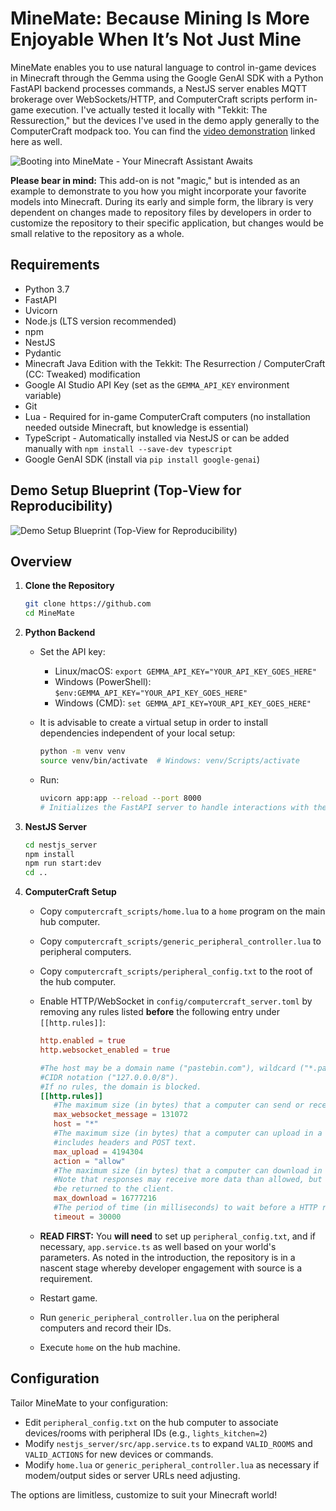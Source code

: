 # MineMate: Because Mining Is More Enjoyable When It’s Not Just Mine

MineMate enables you to use natural language to control in-game devices in Minecraft through the Gemma using the Google GenAI SDK with a Python FastAPI backend
processes commands, a NestJS server enables MQTT brokerage over WebSockets/HTTP, and ComputerCraft scripts perform in-game execution. I've actually tested it locally with "Tekkit: The Ressurection," but the devices I've used in the demo apply generally to the ComputerCraft modpack too. You can find the [video demonstration](https://drive.google.com/file/d/16RfNWLFXnLSdoitsg-IkZCFiyUxlABo-/view?usp=sharing) linked here as well.

![Booting into MineMate - Your Minecraft Assistant Awaits](https://github.com/user-attachments/assets/42b94d3e-1cdc-465a-a300-648143c3f6b7)

**Please bear in mind:** This add-on is not "magic," but is intended as an example to demonstrate to you how you might incorporate your favorite models into Minecraft. During its early and simple form, the library is very dependent on changes made to repository files by developers in order to customize the repository to their specific application, but changes would be small relative to the repository as a whole.

## Requirements

* Python 3.7
* FastAPI
* Uvicorn
* Node.js (LTS version recommended)
* npm
* NestJS
* Pydantic
* Minecraft Java Edition with the Tekkit: The Resurrection / ComputerCraft (CC: Tweaked) modification
* Google AI Studio API Key (set as the `GEMMA_API_KEY` environment variable)
* Git
* Lua - Required for in-game ComputerCraft computers (no installation needed outside Minecraft, but knowledge is essential)
* TypeScript - Automatically installed via NestJS or can be added manually with `npm install --save-dev typescript`
* Google GenAI SDK (install via `pip install google-genai`)

## Demo Setup Blueprint (Top-View for Reproducibility)

![Demo Setup Blueprint (Top-View for Reproducibility)](https://github.com/user-attachments/assets/98915ce6-3bb5-43c4-bb68-c65d96bfa965)

## Overview

1. **Clone the Repository**

   ```bash
   git clone https://github.com  
   cd MineMate  
   ```

2. **Python Backend**

   * Set the API key:

     * Linux/macOS: `export GEMMA_API_KEY="YOUR_API_KEY_GOES_HERE"`
     * Windows (PowerShell): `$env:GEMMA_API_KEY="YOUR_API_KEY_GOES_HERE"`
     * Windows (CMD): `set GEMMA_API_KEY=YOUR_API_KEY_GOES_HERE"`
   * It is advisable to create a virtual setup in order to install dependencies independent of your local setup:

     ```bash
     python -m venv venv  
     source venv/bin/activate  # Windows: venv/Scripts/activate  
     ```
   * Run:

     ```bash
     uvicorn app:app --reload --port 8000
     # Initializes the FastAPI server to handle interactions with the model.
     ```

3. **NestJS Server**

   ```bash
   cd nestjs_server  
   npm install  
   npm run start:dev  
   cd ..  
   ```

4. **ComputerCraft Setup**

   * Copy `computercraft_scripts/home.lua` to a `home` program on the main hub computer.
   * Copy `computercraft_scripts/generic_peripheral_controller.lua` to peripheral computers.
   * Copy `computercraft_scripts/peripheral_config.txt` to the root of the hub computer.
   * Enable HTTP/WebSocket in `config/computercraft_server.toml` by removing any rules listed **before** the following entry under `[[http.rules]]`:

     ```toml
     http.enabled = true  
     http.websocket_enabled = true  

     #The host may be a domain name ("pastebin.com"), wildcard ("*.pastebin.com") or
	 #CIDR notation ("127.0.0.0/8").
	 #If no rules, the domain is blocked.
	 [[http.rules]]
		#The maximum size (in bytes) that a computer can send or receive in one websocket packet.
		max_websocket_message = 131072
		host = "*"
		#The maximum size (in bytes) that a computer can upload in a single request. This
		#includes headers and POST text.
		max_upload = 4194304
		action = "allow"
		#The maximum size (in bytes) that a computer can download in a single request.
		#Note that responses may receive more data than allowed, but this data will not
		#be returned to the client.
		max_download = 16777216
		#The period of time (in milliseconds) to wait before a HTTP request times out. Set to 0 for unlimited.
		timeout = 30000
     ```
   * **READ FIRST:** You **will need** to set up `peripheral_config.txt`, and if necessary, `app.service.ts` as well based on your world's parameters. As noted in the introduction, the repository is in a nascent stage whereby developer engagement with source is a requirement.
   * Restart game.
   * Run `generic_peripheral_controller.lua` on the peripheral computers and record their IDs.
   * Execute `home` on the hub machine.

## Configuration

Tailor MineMate to your configuration:

* Edit `peripheral_config.txt` on the hub computer to associate devices/rooms with peripheral IDs (e.g., `lights_kitchen=2`)
* Modify `nestjs_server/src/app.service.ts` to expand `VALID_ROOMS` and `VALID_ACTIONS` for new devices or commands.
* Modify `home.lua` or `generic_peripheral_controller.lua` as necessary if modem/output sides or server URLs need adjusting.

The options are limitless, customize to suit your Minecraft world!
